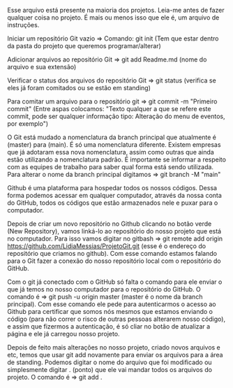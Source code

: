 Esse arquivo está presente na maioria dos projetos.
Leia-me antes de fazer qualquer coisa no projeto. É mais ou menos isso que ele é, um arquivo de instruções.

Iniciar um repositório Git vazio => Comando: git init (Tem que estar dentro da pasta do projeto que queremos programar/alterar)

Adicionar arquivos ao repositório Git => git add Readme.md (nome do arquivo e sua extensão)

Verificar o status dos arquivos do repositório Git => git status (verifica se eles já foram comitados ou se estão em standing)

Para comitar um arquivo para o repositório git => git commit -m "Primeiro commit" (Entre aspas colocamos: "Texto qualquer a que se refere este commit, pode ser qualquer informação tipo: Alteração do menu de eventos, por exemplo")

O Git está mudado a nomenclatura da branch principal que atualmente é (master) para (main). É só uma nomenclatura diferente. Existem empresas que já adotaram essa nova nomenclatura, assim como outras que ainda estão utilizando a nomenclatura padrão. É importante se informar a respeito com as equipes de trabalho para saber qual forma está sendo utilizada.
Para alterar o nome da branch principal digitamos => git branch -M "main" 

Github é uma plataforma para hospedar todos os nossos códigos. Dessa forma podemos acessar em qualquer computador, através da nossa conta do GitHub, todos os códigos que estão armazenados nele e puxar para o computador.

Depois de criar um novo repositório no Github clicando no botão verde (New Repository), vamos linká-lo ao repositório do nosso projeto que está no computador. Para isso vamos digitar no gitbash => git remote add origin https://github.com/LidiaMessias/ProjetoGit.git (esse é o endereço do repositório que criamos no github).
Com esse comando estamos falando para o Git fazer a conexão do nosso repositório local com o repositório do GitHub.

Com o git já conectado com o GitHub só falta o comando para ele enviar o que já temos no nosso computador para o repositório do GitHub. O comando é => git push -u origin master (master é o nome da branch principal).
Com esse comando ele pede para autenticarmos o acesso ao Github para certificar que somos nós mesmos que estamos enviando o código (para não correr o risco de outras pessoas alterarem nosso código), e assim que fizermos a autenticação, é só cliar no botão de atualizar a página e ele já carregou nosso projeto.

Depois de feito mais alterações no nosso projeto, criado novos arquivos e etc, temos que usar git add novamente para enviar os arquivos para a área de standing. Podemos digitar o nome do arquivo que foi modificado ou simplesmente digitar . (ponto) que ele vai mandar todos os arquivos do projeto. O comando é => git add .